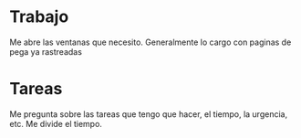 # Trabajo 
Me abre las ventanas que necesito. Generalmente lo cargo con paginas de pega ya rastreadas
# Tareas
Me pregunta sobre las tareas que tengo que hacer, el tiempo, la urgencia, etc. Me divide el tiempo.
